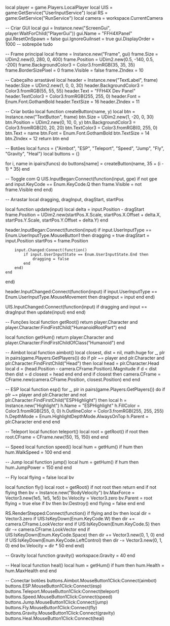 local player = game.Players.LocalPlayer
local UIS = game:GetService("UserInputService")
local RS = game:GetService("RunService")
local camera = workspace.CurrentCamera

-- Criar GUI
local gui = Instance.new("ScreenGui", player:WaitForChild("PlayerGui"))
gui.Name = "FFH4XPanel"
gui.ResetOnSpawn = false
gui.IgnoreGuiInset = true
gui.DisplayOrder = 1000 -- sobrepõe tudo

-- Frame principal
local frame = Instance.new("Frame", gui)
frame.Size = UDim2.new(0, 280, 0, 400)
frame.Position = UDim2.new(0.5, -140, 0.5, -200)
frame.BackgroundColor3 = Color3.fromRGB(35, 35, 35)
frame.BorderSizePixel = 0
frame.Visible = false
frame.ZIndex = 10

-- Cabeçalho arrastável
local header = Instance.new("TextLabel", frame)
header.Size = UDim2.new(1, 0, 0, 30)
header.BackgroundColor3 = Color3.fromRGB(55, 55, 55)
header.Text = "FFH4X Dev Panel"
header.TextColor3 = Color3.fromRGB(255, 255, 0)
header.Font = Enum.Font.GothamBold
header.TextSize = 16
header.ZIndex = 11

-- Criar botão
local function createButton(name, y)
	local btn = Instance.new("TextButton", frame)
	btn.Size = UDim2.new(1, -20, 0, 30)
	btn.Position = UDim2.new(0, 10, 0, y)
	btn.BackgroundColor3 = Color3.fromRGB(20, 20, 20)
	btn.TextColor3 = Color3.fromRGB(0, 255, 0)
	btn.Text = name
	btn.Font = Enum.Font.GothamBold
	btn.TextSize = 14
	btn.ZIndex = 12
	return btn
end

-- Botões
local funcs = {"Aimbot", "ESP", "Teleport", "Speed", "Jump", "Fly", "Gravity", "Heal"}
local buttons = {}

for i, name in ipairs(funcs) do
	buttons[name] = createButton(name, 35 + (i - 1) * 35)
end

-- Toggle com Q
UIS.InputBegan:Connect(function(input, gpe)
	if not gpe and input.KeyCode == Enum.KeyCode.Q then
		frame.Visible = not frame.Visible
	end
end)

-- Arrastar
local dragging, dragInput, dragStart, startPos

local function update(input)
	local delta = input.Position - dragStart
	frame.Position = UDim2.new(startPos.X.Scale, startPos.X.Offset + delta.X, startPos.Y.Scale, startPos.Y.Offset + delta.Y)
end

header.InputBegan:Connect(function(input)
	if input.UserInputType == Enum.UserInputType.MouseButton1 then
		dragging = true
		dragStart = input.Position
		startPos = frame.Position

		input.Changed:Connect(function()
			if input.UserInputState == Enum.UserInputState.End then
				dragging = false
			end
		end)
	end
end)

header.InputChanged:Connect(function(input)
	if input.UserInputType == Enum.UserInputType.MouseMovement then
		dragInput = input
	end
end)

UIS.InputChanged:Connect(function(input)
	if dragging and input == dragInput then
		update(input)
	end
end)

-- Funções
local function getRoot()
	return player.Character and player.Character:FindFirstChild("HumanoidRootPart")
end

local function getHum()
	return player.Character and player.Character:FindFirstChildOfClass("Humanoid")
end

-- Aimbot
local function aimbot()
	local closest, dist = nil, math.huge
	for _, plr in pairs(game.Players:GetPlayers()) do
		if plr ~= player and plr.Character and plr.Character:FindFirstChild("Head") then
			local head = plr.Character.Head
			local d = (head.Position - camera.CFrame.Position).Magnitude
			if d < dist then
				dist = d
				closest = head
			end
		end
	end
	if closest then
		camera.CFrame = CFrame.new(camera.CFrame.Position, closest.Position)
	end
end

-- ESP
local function esp()
	for _, plr in pairs(game.Players:GetPlayers()) do
		if plr ~= player and plr.Character and not plr.Character:FindFirstChild("ESPHighlight") then
			local h = Instance.new("Highlight")
			h.Name = "ESPHighlight"
			h.FillColor = Color3.fromRGB(255, 0, 0)
			h.OutlineColor = Color3.fromRGB(255, 255, 255)
			h.DepthMode = Enum.HighlightDepthMode.AlwaysOnTop
			h.Parent = plr.Character
		end
	end
end

-- Teleport
local function teleport()
	local root = getRoot()
	if root then
		root.CFrame = CFrame.new(150, 15, 150)
	end
end

-- Speed
local function speed()
	local hum = getHum()
	if hum then
		hum.WalkSpeed = 100
	end
end

-- Jump
local function jump()
	local hum = getHum()
	if hum then
		hum.JumpPower = 150
	end
end

-- Fly
local flying = false
local bv

local function fly()
	local root = getRoot()
	if not root then return end
	if not flying then
		bv = Instance.new("BodyVelocity")
		bv.MaxForce = Vector3.new(1e5, 1e5, 1e5)
		bv.Velocity = Vector3.zero
		bv.Parent = root
		flying = true
	else
		if bv then bv:Destroy() end
		flying = false
	end
end

RS.RenderStepped:Connect(function()
	if flying and bv then
		local dir = Vector3.zero
		if UIS:IsKeyDown(Enum.KeyCode.W) then dir += camera.CFrame.LookVector end
		if UIS:IsKeyDown(Enum.KeyCode.S) then dir -= camera.CFrame.LookVector end
		if UIS:IsKeyDown(Enum.KeyCode.Space) then dir += Vector3.new(0, 1, 0) end
		if UIS:IsKeyDown(Enum.KeyCode.LeftControl) then dir -= Vector3.new(0, 1, 0) end
		bv.Velocity = dir * 50
	end
end)

-- Gravity
local function gravity()
	workspace.Gravity = 40
end

-- Heal
local function heal()
	local hum = getHum()
	if hum then
		hum.Health = hum.MaxHealth
	end
end

-- Conectar botões
buttons.Aimbot.MouseButton1Click:Connect(aimbot)
buttons.ESP.MouseButton1Click:Connect(esp)
buttons.Teleport.MouseButton1Click:Connect(teleport)
buttons.Speed.MouseButton1Click:Connect(speed)
buttons.Jump.MouseButton1Click:Connect(jump)
buttons.Fly.MouseButton1Click:Connect(fly)
buttons.Gravity.MouseButton1Click:Connect(gravity)
buttons.Heal.MouseButton1Click:Connect(heal)
